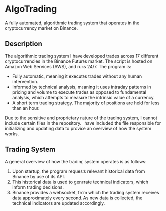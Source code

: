 # AlgoTrading
A fully automated, algorithmic trading system that operates in the cryptocurrency market on Binance.

## Description
The algorithmic trading system I have developed trades across 17 different cryptocurrencies in the Binance Futures market. The script is hosted on Amazon Web Services (AWS), and runs 24/7.
The program is:
- Fully automatic, meaning it executes trades without any human intervention.
- Informed by technical analysis, meaning it uses intraday patterns in pricing and volume to execute trades as opposed to fundamental analysis, which attempts to measure the intrinsic value of a currency.
- A short term trading strategy. The majority of positions are held for less than an hour.

Due to the sensitive and proprietary nature of the trading system, I cannot include certain files in the repository. I have included the file responsible for initializing and updating data to provide an overview of how the system works.

## Trading System
A general overview of how the trading system operates is as follows:
1. Upon startup, the program requests relevant historical data from Binance by use of its API.
2. This historical data is used to generate technical indicators, which inform trading decisions.
3. Binance provides a websocket, from which the trading system receives data approximately every second. As new data is collected, the technical indicators are updated accordingly.
